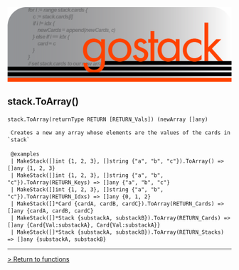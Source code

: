 ![Banner](../../images/gostack_SmallerTransparent.png)

 <h2>stack.ToArray()</h2>

 `stack.ToArray(returnType RETURN [RETURN_Vals]) (newArray []any)`

```
 Creates a new any array whose elements are the values of the cards in `stack`

 @examples
 | MakeStack([]int {1, 2, 3}, []string {"a", "b", "c"}).ToArray() => []any {1, 2, 3}
 | MakeStack([]int {1, 2, 3}, []string {"a", "b", "c"}).ToArray(RETURN_Keys) => []any {"a", "b", "c"}
 | MakeStack([]int {1, 2, 3}, []string {"a", "b", "c"}).ToArray(RETURN_Idxs) => []any {0, 1, 2}
 | MakeStack([]*Card {cardA, cardB, cardC}).ToArray(RETURN_Cards) => []any {cardA, cardB, cardC}
 | MakeStack([]*Stack {substackA, substackB}).ToArray(RETURN_Cards) => []any {Card{Val:substackA}, Card{Val:substackA}}
 | MakeStack([]*Stack {substackA, substackB}).ToArray(RETURN_Stacks) => []any {substackA, substackB}
```

---

 [> Return to functions](../functionsAPI.md)